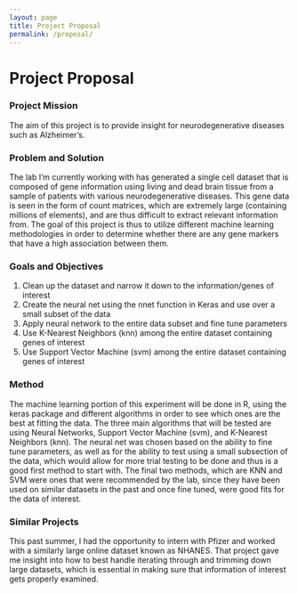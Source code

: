```yaml
---
layout: page
title: Project Proposal
permalink: /proposal/
---
```


# Project Proposal

### Project Mission
The aim of this project is to provide insight for neurodegenerative diseases such as Alzheimer’s.

### Problem and Solution
The lab I’m currently working with has generated a single cell dataset that is composed of gene information using living and dead brain tissue from a sample of patients with various neurodegenerative diseases. This gene data is seen in the form of count matrices, which are extremely large (containing millions of elements), and are thus difficult to extract relevant information from. The goal of this project is thus to utilize different machine learning methodologies in order to determine whether there are any gene markers that have a high association between them.

### Goals and Objectives
1. Clean up the dataset and narrow it down to the information/genes of interest
2. Create the neural net using the nnet function in Keras and use over a small subset of the data
3. Apply neural network to the entire data subset and fine tune parameters
4. Use K-Nearest Neighbors (knn) among the entire dataset containing genes of interest
5. Use Support Vector Machine (svm) among the entire dataset containing genes of interest

### Method
The machine learning portion of this experiment will be done in R, using the keras package and different algorithms in order to see which ones are the best at fitting the data. The three main algorithms that will be tested are using Neural Networks, Support Vector Machine (svm), and K-Nearest Neighbors (knn). The neural net was chosen based on the ability to fine tune parameters, as well as for the ability to test using a small subsection of the data, which would allow for more trial testing to be done and thus is a good first method to start with. The final two methods, which are KNN and SVM were ones that were recommended by the lab, since they have been used on similar datasets in the past and once fine tuned, were good fits for the data of interest.

### Similar Projects
This past summer, I had the opportunity to intern with Pfizer and worked with a similarly large online dataset known as NHANES. That project gave me insight into how to best handle iterating through and trimming down large datasets, which is essential in making sure that information of interest gets properly examined.
